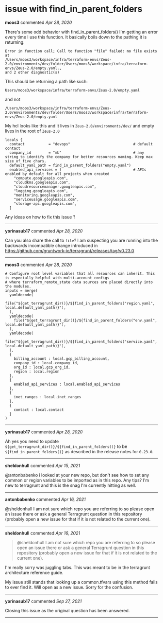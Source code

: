 # issue with find_in_parent_folders

**moos3** commented *Apr 28, 2020*

There's some odd behavior with find_in_parent_folders() I'm getting an error every time I use this function. It basically boils down to the pathing it is returning. 

```
Error in function call; Call to function "file" failed: no file exists at 
/Users/moos3/workspace/infra/terraform-envs/Zeus-2.0/environments/dev/folder/Users/moos3/workspace/infra/terraform-envs/Zeus-2.0/empty.yaml., 
and 2 other diagnostic(s)
```

This should be returning a path like such:

```
Users/moos3/workspace/infra/terraform-envs/Zeus-2.0/empty.yaml
```
and not 

```
/Users/moos3/workspace/infra/terraform-envs/Zeus-2.0/environments/dev/folder/Users/moos3/workspace/infra/terraform-envs/Zeus-2.0/empty.yaml
```

My hcl looks like this and it lives in `Zeus-2.0/environments/dev/` and empty lives in the root of `Zeus-2.0`

```
locals {
  contact           = "devops"                             # default contact
  company_id        = "mb"                                 # any string to identify the company for better resources naming. Keep max size of five chars.
  default_yaml_path = find_in_parent_folders("empty.yaml") 
  enabled_api_services = [                                 # APIs enabled by default for all projects when created
    "compute.googleapis.com",
    "cloudkms.googleapis.com",
    "cloudresourcemanager.googleapis.com",
    "logging.googleapis.com",
    "monitoring.googleapis.com",
    "serviceusage.googleapis.com",
    "storage-api.googleapis.com",
  ]
```

Any ideas on how to fix this issue ?
<br />
***


**yorinasub17** commented *Apr 28, 2020*

Can you also share the call to `file`? I am suspecting you are running into the backwards incompatible change introduced in https://github.com/gruntwork-io/terragrunt/releases/tag/v0.23.0 
***

**moos3** commented *Apr 28, 2020*

```
# Configure root level variables that all resources can inherit. This is especially helpful with multi-account configs
# where terraform_remote_state data sources are placed directly into the modules.
inputs = merge(
  yamldecode(
    file("${get_terragrunt_dir()}/${find_in_parent_folders("region.yaml", local.default_yaml_path)}"),
  ),
  yamldecode(
    file("${get_terragrunt_dir()}/${find_in_parent_folders("env.yaml", local.default_yaml_path)}"),
  ),
  yamldecode(
    file("${get_terragrunt_dir()}/${find_in_parent_folders("service.yaml", local.default_yaml_path)}"),
  ),
  {
    billing_account : local.gcp_billing_account,
    company_id : local.company_id,
    org_id : local.gcp_org_id,
    region : local.region
  },
  {
    enabled_api_services : local.enabled_api_services
  },
  {
    inet_ranges : local.inet_ranges
  },
  {
    contact : local.contact
  }
)
```
***

**yorinasub17** commented *Apr 28, 2020*

Ah yes you need to update `${get_terragrunt_dir()}/${find_in_parent_folders()}` to be `${find_in_parent_folders()}` as described in the release notes for `0.23.0`.
***

**sheldonhull** commented *Apr 15, 2021*

@antonbabenko  i looked at your new repo, but don't see how to set any common or region variables to be imported as in this repo. Any tips? I'm new to terragrunt and this is the snag I'm currently hitting as well. 
***

**antonbabenko** commented *Apr 16, 2021*

@sheldonhull I am not sure which repo you are referring to so please open an issue there or ask a general Terragrunt question in this repository (probably open a new issue for that if it is not related to the current one).
***

**sheldonhull** commented *Apr 16, 2021*

> @sheldonhull I am not sure which repo you are referring to so please open an issue there or ask a general Terragrunt question in this repository (probably open a new issue for that if it is not related to the current one).

I'm really sorry was juggling tabs. This was meant to be in the terragrunt architecture reference guide.

My issue still stands that looking up a common.tfvars using this method fails to ever find it.
Will open as a new issue. Sorry for the confusion.
***

**yorinasub17** commented *Sep 27, 2021*

Closing this issue as the original question has been answered.
***

